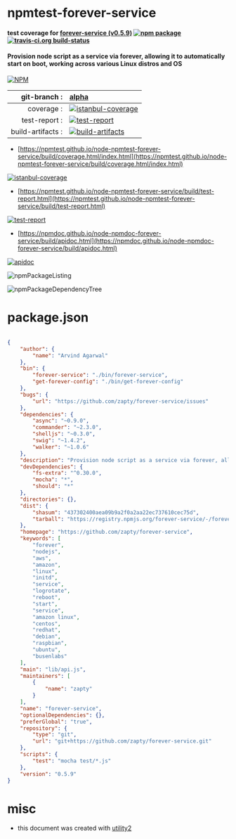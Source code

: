 # npmtest-forever-service

#### test coverage for  [forever-service (v0.5.9)](https://github.com/zapty/forever-service)  [![npm package](https://img.shields.io/npm/v/npmtest-forever-service.svg?style=flat-square)](https://www.npmjs.org/package/npmtest-forever-service) [![travis-ci.org build-status](https://api.travis-ci.org/npmtest/node-npmtest-forever-service.svg)](https://travis-ci.org/npmtest/node-npmtest-forever-service)

#### Provision node script as a service via forever, allowing it to automatically start on boot, working across various Linux distros and OS

[![NPM](https://nodei.co/npm/forever-service.png?downloads=true&downloadRank=true&stars=true)](https://www.npmjs.com/package/forever-service)

| git-branch : | [alpha](https://github.com/npmtest/node-npmtest-forever-service/tree/alpha)|
|--:|:--|
| coverage : | [![istanbul-coverage](https://npmtest.github.io/node-npmtest-forever-service/build/coverage.badge.svg)](https://npmtest.github.io/node-npmtest-forever-service/build/coverage.html/index.html)|
| test-report : | [![test-report](https://npmtest.github.io/node-npmtest-forever-service/build/test-report.badge.svg)](https://npmtest.github.io/node-npmtest-forever-service/build/test-report.html)|
| build-artifacts : | [![build-artifacts](https://npmtest.github.io/node-npmtest-forever-service/glyphicons_144_folder_open.png)](https://github.com/npmtest/node-npmtest-forever-service/tree/gh-pages/build)|

- [https://npmtest.github.io/node-npmtest-forever-service/build/coverage.html/index.html](https://npmtest.github.io/node-npmtest-forever-service/build/coverage.html/index.html)

[![istanbul-coverage](https://npmtest.github.io/node-npmtest-forever-service/build/screenCapture.buildCi.browser.%252Ftmp%252Fbuild%252Fcoverage.lib.html.png)](https://npmtest.github.io/node-npmtest-forever-service/build/coverage.html/index.html)

- [https://npmtest.github.io/node-npmtest-forever-service/build/test-report.html](https://npmtest.github.io/node-npmtest-forever-service/build/test-report.html)

[![test-report](https://npmtest.github.io/node-npmtest-forever-service/build/screenCapture.buildCi.browser.%252Ftmp%252Fbuild%252Ftest-report.html.png)](https://npmtest.github.io/node-npmtest-forever-service/build/test-report.html)

- [https://npmdoc.github.io/node-npmdoc-forever-service/build/apidoc.html](https://npmdoc.github.io/node-npmdoc-forever-service/build/apidoc.html)

[![apidoc](https://npmdoc.github.io/node-npmdoc-forever-service/build/screenCapture.buildCi.browser.%252Ftmp%252Fbuild%252Fapidoc.html.png)](https://npmdoc.github.io/node-npmdoc-forever-service/build/apidoc.html)

![npmPackageListing](https://npmtest.github.io/node-npmtest-forever-service/build/screenCapture.npmPackageListing.svg)

![npmPackageDependencyTree](https://npmtest.github.io/node-npmtest-forever-service/build/screenCapture.npmPackageDependencyTree.svg)



# package.json

```json

{
    "author": {
        "name": "Arvind Agarwal"
    },
    "bin": {
        "forever-service": "./bin/forever-service",
        "get-forever-config": "./bin/get-forever-config"
    },
    "bugs": {
        "url": "https://github.com/zapty/forever-service/issues"
    },
    "dependencies": {
        "async": "~0.9.0",
        "commander": "~2.3.0",
        "shelljs": "~0.3.0",
        "swig": "~1.4.2",
        "walker": "~1.0.6"
    },
    "description": "Provision node script as a service via forever, allowing it to automatically start on boot, working across various Linux distros and OS",
    "devDependencies": {
        "fs-extra": "^0.30.0",
        "mocha": "*",
        "should": "*"
    },
    "directories": {},
    "dist": {
        "shasum": "437302400aea09b9a2f0a2aa22ec737610cec75d",
        "tarball": "https://registry.npmjs.org/forever-service/-/forever-service-0.5.9.tgz"
    },
    "homepage": "https://github.com/zapty/forever-service",
    "keywords": [
        "forever",
        "nodejs",
        "aws",
        "amazon",
        "linux",
        "initd",
        "service",
        "logrotate",
        "reboot",
        "start",
        "service",
        "amazon linux",
        "centos",
        "redhat",
        "debian",
        "raspbian",
        "ubuntu",
        "busenlabs"
    ],
    "main": "lib/api.js",
    "maintainers": [
        {
            "name": "zapty"
        }
    ],
    "name": "forever-service",
    "optionalDependencies": {},
    "preferGlobal": "true",
    "repository": {
        "type": "git",
        "url": "git+https://github.com/zapty/forever-service.git"
    },
    "scripts": {
        "test": "mocha test/*.js"
    },
    "version": "0.5.9"
}
```



# misc
- this document was created with [utility2](https://github.com/kaizhu256/node-utility2)
